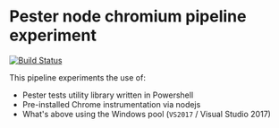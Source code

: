 # Pester node chromium pipeline experiment

[![Build Status](https://dev.azure.com/hmcts/CNP/_apis/build/status/Testing/Pester%20node%20chromium%20test?branchName=master)](https://dev.azure.com/hmcts/CNP/_build/latest?definitionId=110&branchName=master)

This pipeline experiments the use of:

- Pester tests utility library written in Powershell
- Pre-installed Chrome instrumentation via nodejs
- What's above using the Windows pool (`VS2017` / Visual Studio 2017)
